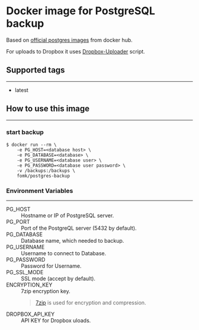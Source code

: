 # Docker image for PostgreSQL backup
Based on [official postgres images](https://hub.docker.com/_/postgres/) from docker hub.

For uploads to Dropbox it uses [Dropbox-Uploader](https://github.com/andreafabrizi/Dropbox-Uploader) script.

## Supported tags
---

* latest

## How to use this image
---

### start backup 
```
$ docker run --rm \
    -e PG_HOST=<database host> \
    -e PG_DATABASE=<database> \
    -e PG_USERNAME=<database user> \
    -e PG_PASSWORD=<database user password> \
    -v /backups:/backups \
    fomk/postgres-backup
```

### Environment Variables
---
<dl>
<dt>PG_HOST</dt>
<dd>Hostname or IP of PostgreSQL server.</dd>
<dt>PG_PORT</dt>
<dd>Port of the PostgreQL server (5432 by default).</dd>
<dt>PG_DATABASE</dt>
<dd>Database name, which needed to backup.</dd>
<dt>PG_USERNAME</dt>
<dd>Username to connect to Database.</dd>
<dt>PG_PASSWORD</dt>
<dd>Password for Username.</dd>
<dt>PG_SSL_MODE</dt>
<dd>SSL mode (accept by default).</dd>
<dt>ENCRYPTION_KEY</dt>
<dd>
7zip encryption key.

>[7zip](http://www.7-zip.org/) is used for encryption and compression.
</dd>
<dt>DROPBOX_API_KEY</dt>
<dd>API KEY for Dropbox uloads.</dd>
</dl>

